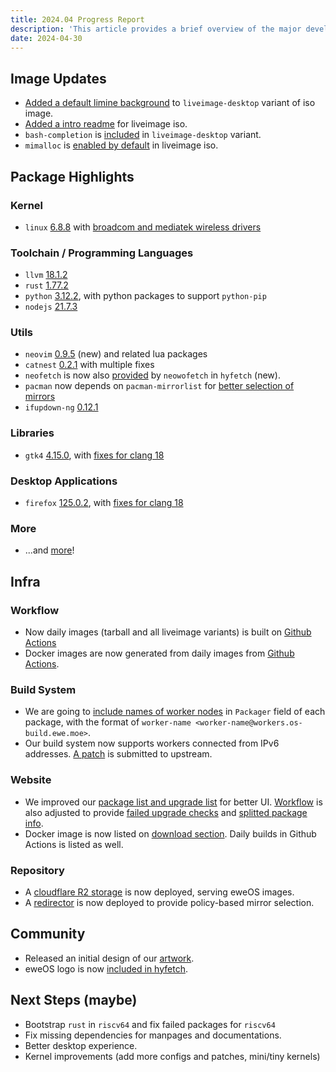 ```yaml
---
title: 2024.04 Progress Report
description: 'This article provides a brief overview of the major developments in the eweOS community as of April 2024.'
date: 2024-04-30
---
```


## Image Updates

- [Added a default limine background](https://github.com/eweOS/iso/commit/ca7f55876a8b3d22f0eebed5bab104c2e6414247) to `liveimage-desktop` variant of iso image.
- [Added a intro readme](https://github.com/eweOS/iso/commit/0dac3b3e13b063ff5af94ddfedb6f037d56fef03) for liveimage iso.
- `bash-completion` is [included](https://github.com/eweOS/iso/commit/547e77bbf156bd805dbd9829685b841b1ee26651) in `liveimage-desktop` variant.
- `mimalloc` is [enabled by default](https://github.com/eweOS/iso/commit/2d9dd356c1a334bf9eacc59b2b0c53dd6315ec1a) in liveimage iso.

## Package Highlights

### Kernel

- `linux` [6.8.8](https://github.com/eweOS/packages/commit/3f31735971e21e18820b8fe15230fd07cc9ddaf8) with [broadcom and mediatek wireless drivers](https://github.com/eweOS/kernel-config/commit/6879b68ea3a129579c8d17cea161af1a31cb876f)

### Toolchain / Programming Languages

- `llvm` [18.1.2](https://github.com/eweOS/packages/commit/81545ccabcfbf421210389be18cd878f01d59dcd)
- `rust` [1.77.2](https://github.com/eweOS/packages/commit/1b8baba6e1d927b672892085c0bb651649a985fd)
- `python` [3.12.2](https://github.com/eweOS/packages/commit/8d577f3d5b7e56e51085bb56ca3b0dd81f1d4f26), with python packages to support `python-pip`
- `nodejs` [21.7.3](https://github.com/eweOS/packages/commit/60d87d991d133dd62d1d47054772884d65d83b99)

### Utils

- `neovim` [0.9.5](https://github.com/eweOS/packages/commit/9bbf61027a30f42d368b70ab3157d3ecb5416786) (new) and related lua packages
- `catnest` [0.2.1](https://github.com/eweOS/packages/commit/9c9cf59666195911d96283959fdc60aaa00bcb4b) with multiple fixes
- `neofetch` is now also [provided](https://github.com/eweOS/packages/commits/hyfetch) by `neowofetch` in `hyfetch` (new).
- `pacman` now depends on `pacman-mirrorlist` for [better selection of mirrors](https://github.com/eweOS/packages/tree/pacman-mirrorlist)
- `ifupdown-ng` [0.12.1](https://github.com/eweOS/packages/commit/da22996561f95e293012a38ee0db2793dd086102)

### Libraries

- `gtk4` [4.15.0](https://github.com/eweOS/packages/commit/78cb1ae7898415931ad0db181f75ad1e38397301), with [fixes for clang 18](https://github.com/eweOS/packages/commit/a7ecf2b820859cfcd548f0a9d25ea8ba6382580d)

### Desktop Applications

- `firefox` [125.0.2](https://github.com/eweOS/packages/commit/bd9c9ba4eeec2fae57425212a55c950b1c35b183), with [fixes for clang 18](https://github.com/eweOS/packages/commit/f5815a3bcef16a1adfdfbee36acbdfc639dc7c5d)

### More

- ...and [more](https://github.com/eweOS/packages/)!

## Infra

### Workflow
- Now daily images (tarball and all liveimage variants) is built on [Github Actions](https://github.com/eweOS/iso/actions)
- Docker images are now generated from daily images from [Github Actions](https://github.com/eweOS/docker/actions).

### Build System

- We are going to [include names of worker nodes](https://github.com/YukariChiba/obs-build/commit/287cc7808a49fd13ff1e7941b45381cd4be25821) in `Packager` field of each package, with the format of `worker-name <worker-name@workers.os-build.ewe.moe>`.
- Our build system now supports workers connected from IPv6 addresses. [A patch](https://github.com/openSUSE/open-build-service/pull/15985) is submitted to upstream.

### Website

- We improved our [package list and upgrade list](https://os.ewe.moe/pkglist) for better UI. [Workflow](https://github.com/eweOS/workflow) is also adjusted to provide [failed upgrade checks](https://github.com/eweOS/workflow/tree/updatecheck) and [splitted package info](https://github.com/eweOS/workflow/tree/pkginfo-x86_64). 
- Docker image is now listed on [download section](https://os.ewe.moe/download). Daily builds in Github Actions is listed as well.

### Repository

- A [cloudflare R2 storage](https://os-repo-cloudflare.ewe.moe/) is now deployed, serving eweOS images.
- A [redirector](https://os-repo-auto.ewe.moe/) is now deployed to provide policy-based mirror selection.

## Community

- Released an initial design of our [artwork](https://github.com/eweOS/artwork/).
- eweOS logo is now [included in hyfetch](https://github.com/hykilpikonna/hyfetch/pull/252).

## Next Steps (maybe)

- Bootstrap `rust` in `riscv64` and fix failed packages for `riscv64`
- Fix missing dependencies for manpages and documentations.
- Better desktop experience.
- Kernel improvements (add more configs and patches, mini/tiny kernels)